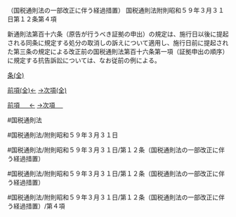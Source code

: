 （国税通則法の一部改正に伴う経過措置）
国税通則法附則昭和５９年３月３１日第１２条第４項

新通則法第百十六条（原告が行うべき証拠の申出）の規定は、施行日以後に提起される同条に規定する処分の取消しの訴えについて適用し、施行日前に提起された第三条の規定による改正前の国税通則法第百十六条第一項（証拠申出の順序）に規定する抗告訴訟については、なお従前の例による。

[条(全)](国税通則法＿＿＿＿附則昭和５９年３月３１日第１２条_.md)

[前項(全)←](国税通則法＿＿＿＿附則昭和５９年３月３１日第１２条第３項_.md)    [→次項(全)](国税通則法＿＿＿＿附則昭和５９年３月３１日第１２条第５項_.md)

[前項 　 ←](国税通則法＿＿＿＿附則昭和５９年３月３１日第１２条第３項.md)    [→次項 　 ](国税通則法＿＿＿＿附則昭和５９年３月３１日第１２条第５項.md)



#国税通則法

#国税通則法/附則昭和５９年３月３１日

#国税通則法/附則昭和５９年３月３１日/第１２条（国税通則法の一部改正に伴う経過措置）

#国税通則法/附則昭和５９年３月３１日/第１２条（国税通則法の一部改正に伴う経過措置）

#国税通則法/附則昭和５９年３月３１日/第１２条（国税通則法の一部改正に伴う経過措置）/第４項

